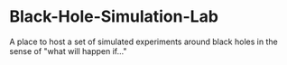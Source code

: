 # Black-Hole-Simulation-Lab
A place to host a set of simulated experiments around black holes in the sense of "what will happen if..."
